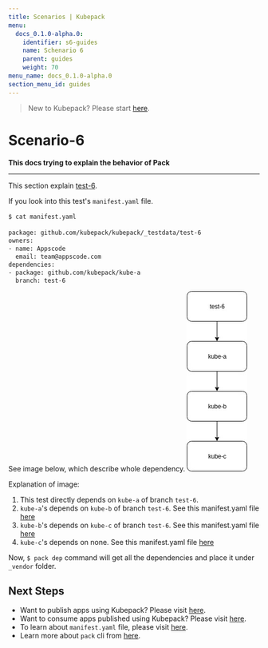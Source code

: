 ```yaml
---
title: Scenarios | Kubepack
menu:
  docs_0.1.0-alpha.0:
    identifier: s6-guides
    name: Schenario 6
    parent: guides
    weight: 70
menu_name: docs_0.1.0-alpha.0
section_menu_id: guides
---
```


> New to Kubepack? Please start [here](/docs/concepts/README.md).

# Scenario-6

**This docs trying to explain the behavior of Pack**
***

This section explain [test-6](https://github.com/kubepack/kubepack/tree/master/_testdata/test-6).

If you look into this test's `manifest.yaml` file.

```console
$ cat manifest.yaml

package: github.com/kubepack/kubepack/_testdata/test-6
owners:
- name: Appscode
  email: team@appscode.com
dependencies:
- package: github.com/kubepack/kube-a
  branch: test-6
```

See image below, which describe whole dependency.
![alt text](/_testdata/test-6/test-6.jpg)

Explanation of image:

1. This test directly depends on `kube-a` of branch `test-6`.
2. `kube-a`'s depends on `kube-b` of branch `test-6`.
See this manifest.yaml file [here](https://github.com/kubepack/kube-a/blob/test-6/manifest.yaml)
3. `kube-b`'s depends on `kube-c` of branch `test-6`.
See this manifest.yaml file [here](https://github.com/kubepack/kube-b/blob/test-6/manifest.yaml)
4. `kube-c`'s depends on none.
See this manifest.yaml file [here](https://github.com/kubepack/kube-c/blob/test-6/manifest.yaml)


Now, `$ pack dep` command will get all the dependencies and place it under `_vendor` folder.

## Next Steps

- Want to publish apps using Kubepack? Please visit [here](/docs/concepts/how/publisher.md).
- Want to consume apps published using Kubepack? Please visit [here](/docs/concepts/how/user.md).
- To learn about `manifest.yaml` file, please visit [here](/docs/concepts/how/manifest.md).
- Learn more about `pack` cli from [here](/docs/concepts/how/cli.md).
